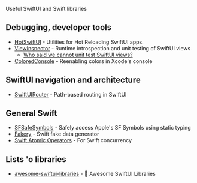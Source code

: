 Useful SwiftUI and Swift libraries

## Debugging, developer tools
- [HotSwiftUI](https://github.com/johnno1962/HotSwiftUI) - Utilities for Hot Reloading SwiftUI apps.
- [ViewInspector](https://github.com/nalexn/ViewInspector) - Runtime introspection and unit testing of SwiftUI views
    - [Who said we cannot unit test SwiftUI views?](https://nalexn.github.io/swiftui-unit-testing/)
- [ColoredConsole](https://github.com/jjrscott/ColoredConsole/tree/master) - Reenabling colors in Xcode's console

## SwiftUI navigation and architecture
- [SwiftUIRouter](https://github.com/frzi/SwiftUIRouter) - Path-based routing in SwiftUI

## General Swift
- [SFSafeSymbols](https://github.com/SFSafeSymbols/SFSafeSymbols) - Safely access Apple's SF Symbols using static typing
- [Fakery](https://github.com/vadymmarkov/Fakery) - Swift fake data generator
- [Swift Atomic Operators](https://gist.github.com/spnkr/93514f91bdbf8ac89c961cf75d1f8fba) - For Swift concurrency

## Lists 'o libraries
- [awesome-swiftui-libraries](https://github.com/Toni77777/awesome-swiftui-libraries) - 🚀 Awesome SwiftUI Libraries

